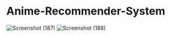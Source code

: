 # Anime-Recommender-System

![Screenshot (187)](https://github.com/alfiansyach23/Anime-Recommender-System/assets/127624933/f3a30382-2d8e-416a-bd36-4340e4397b83)
![Screenshot (188)](https://github.com/alfiansyach23/Anime-Recommender-System/assets/127624933/de7a4fb2-5b77-4ea0-9f2f-7f8ee22a1f1e)
